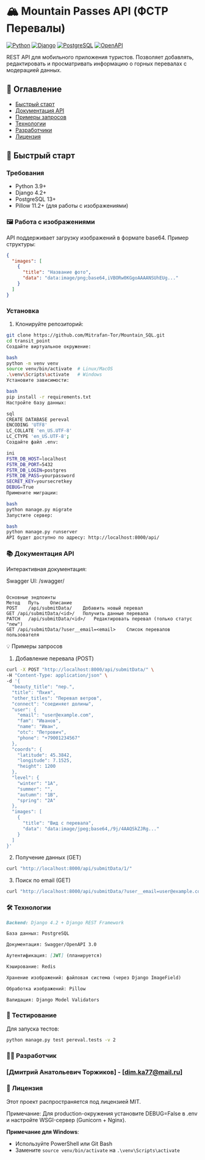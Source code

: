 # 🏔️ Mountain Passes API (ФСТР Перевалы)

[![Python](https://img.shields.io/badge/Python-3.9+-blue.svg)](https://python.org)
[![Django](https://img.shields.io/badge/Django-4.2-green.svg)](https://djangoproject.com)
[![PostgreSQL](https://img.shields.io/badge/PostgreSQL-13+-blue.svg)](https://postgresql.org)
[![OpenAPI](https://img.shields.io/badge/OpenAPI-3.0-success.svg)](https://swagger.io)

REST API для мобильного приложения туристов. Позволяет добавлять, редактировать и просматривать информацию о горных перевалах с модерацией данных.

## 📌 Оглавление

- [Быстрый старт](#-быстрый-старт)
- [Документация API](#-документация-api)
- [Примеры запросов](#-примеры-запросов)
- [Технологии](#-технологии)
- [Разработчики](#-разработчики)
- [Лицензия](#-лицензия)

## 🚀 Быстрый старт

### Требования
- Python 3.9+
- Django 4.2+
- PostgreSQL 13+
- Pillow 11.2+ (для работы с изображениями)

### 🖼️ Работа с изображениями
API поддерживает загрузку изображений в формате base64. Пример структуры:

```json
{
  "images": [
    {
      "title": "Название фото",
      "data": "data:image/png;base64,iVBORw0KGgoAAAANSUhEUg..."
    }
  ]
}
```
### Установка

1. Клонируйте репозиторий:
```bash
git clone https://github.com/Mitrafan-Tor/Mountain_SQL.git
cd transit_point
Создайте виртуальное окружение:

bash
python -m venv venv
source venv/bin/activate  # Linux/MacOS
.\venv\Scripts\activate   # Windows
Установите зависимости:

bash
pip install -r requirements.txt
Настройте базу данных:

sql
CREATE DATABASE pereval 
ENCODING 'UTF8'
LC_COLLATE 'en_US.UTF-8'
LC_CTYPE 'en_US.UTF-8';
Создайте файл .env:

ini
FSTR_DB_HOST=localhost
FSTR_DB_PORT=5432
FSTR_DB_LOGIN=postgres
FSTR_DB_PASS=yourpassword
SECRET_KEY=yoursecretkey
DEBUG=True
Примените миграции:

bash
python manage.py migrate
Запустите сервер:

bash
python manage.py runserver
API будет доступно по адресу: http://localhost:8000/api/
```
### 📚 Документация API
Интерактивная документация:

Swagger UI: /swagger/

```ReDoc: /redoc/

Основные эндпоинты
Метод	Путь	Описание
POST	/api/submitData/	Добавить новый перевал
GET	/api/submitData/<id>/	Получить данные перевала
PATCH	/api/submitData/<id>/	Редактировать перевал (только статус "new")
GET	/api/submitData/?user__email=<email>	Список перевалов пользователя 
```
💡 Примеры запросов
1. Добавление перевала (POST)
```bash
curl -X POST "http://localhost:8000/api/submitData/" \
-H "Content-Type: application/json" \
-d '{
  "beauty_title": "пер.",
  "title": "Пхия",
  "other_titles": "Перевал ветров",
  "connect": "соединяет долины",
  "user": {
    "email": "user@example.com",
    "fam": "Иванов",
    "name": "Иван",
    "otc": "Петрович",
    "phone": "+79001234567"
  },
  "coords": {
    "latitude": 45.3842,
    "longitude": 7.1525,
    "height": 1200
  },
  "level": {
    "winter": "1A",
    "summer": "",
    "autumn": "1B",
    "spring": "2A"
  },
  "images": [
    {
      "title": "Вид с перевала",
      "data": "data:image/jpeg;base64,/9j/4AAQSkZJRg..."
    }
  ]
}'
```
2. Получение данных (GET)

```bash
curl "http://localhost:8000/api/submitData/1/"
```
3. Поиск по email (GET)
```bash
curl "http://localhost:8000/api/submitData/?user__email=user@example.com"
```
### 🛠 Технологии
```markdown 
Backend: Django 4.2 + Django REST Framework

База данных: PostgreSQL

Документация: Swagger/OpenAPI 3.0

Аутентификация: [JWT] (планируется)

Кэширование: Redis

Хранение изображений: файловая система (через Django ImageField)

Обработка изображений: Pillow

Валидация: Django Model Validators
```

### 🧪 Тестирование
Для запуска тестов:
```bash
python manage.py test pereval.tests -v 2
```

### 👨‍💻 Разработчик
### [Дмитрий Анатольевич Торжиков] - [dim.ka77@mail.ru]

### 📜 Лицензия
Этот проект распространяется под лицензией MIT.

Примечание: Для production-окружения установите DEBUG=False в .env и настройте WSGI-сервер (Gunicorn + Nginx).

**Примечание для Windows**:
- Используйте PowerShell или Git Bash
- Замените `source venv/bin/activate` на `.\venv\Scripts\activate`